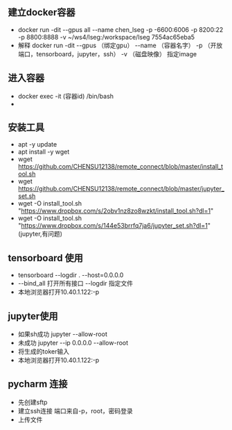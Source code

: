 ## 建立docker容器
- docker run -dit --gpus all --name chen_lseg -p -6600:6006 -p 8200:22 -p 8800:8888 -v ~/ws4/lseg:/workspace/lseg 7554ac65eba5
- 解释 docker run -dit --gpus （绑定gpu） --name （容器名字） -p （开放端口，tensorboard，jupyter，ssh） -v （磁盘映像） 指定image

## 进入容器
- docker exec -it  (容器id)   /bin/bash
- 

## 安装工具
- apt -y update
- apt install -y wget
- wget https://github.com/CHENSU12138/remote_connect/blob/master/install_tool.sh
- wget https://github.com/CHENSU12138/remote_connect/blob/master/jupyter_set.sh
- wget -O install_tool.sh "https://www.dropbox.com/s/2obv1nz8zo8wzkt/install_tool.sh?dl=1"
- wget -O install_tool.sh "https://www.dropbox.com/s/144e53brrfq7ja6/jupyter_set.sh?dl=1" (jupyter,有问题)
## tensorboard 使用
- tensorboard --logdir . --host=0.0.0.0 
-  --bind_all 打开所有接口 --logdir 指定文件
- 本地浏览器打开10.40.1.122:-p

## jupyter使用
- 如果sh成功 jupyter --allow-root
- 未成功 jupyter --ip 0.0.0.0  --allow-root
- 将生成的toker输入
- 本地浏览器打开10.40.1.122:-p

## pycharm 连接
- 先创建sftp
- 建立ssh连接 端口来自-p，root，密码登录
- 上传文件
